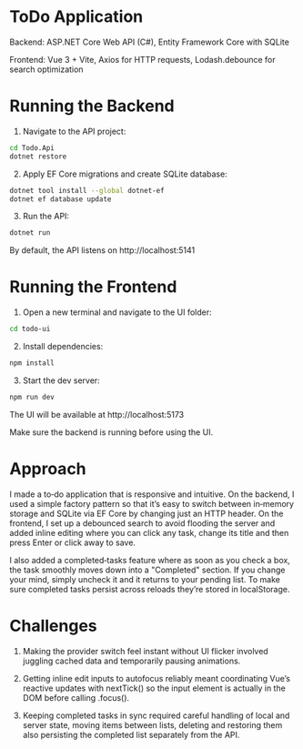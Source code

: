# ToDo Application

Backend: ASP.NET Core Web API (C#), Entity Framework Core with SQLite

Frontend: Vue 3 + Vite, Axios for HTTP requests, Lodash.debounce for search optimization


# Running the Backend

1. Navigate to the API project:

```bash
cd Todo.Api
dotnet restore
```
2. Apply EF Core migrations and create SQLite database:

```bash
dotnet tool install --global dotnet-ef  
dotnet ef database update
```
3. Run the API:
```bash
dotnet run
```
By default, the API listens on http://localhost:5141

# Running the Frontend

1. Open a new terminal and navigate to the UI folder:
```bash
cd todo-ui
```

2. Install dependencies:

```bash
npm install
``` 

3. Start the dev server:
```bash
npm run dev
```

The UI will be available at http://localhost:5173

Make sure the backend is running before using the UI.

# Approach

I made a to‑do application that is responsive and intuitive. On the backend, I used a simple factory pattern so that it’s easy to switch between in‑memory storage and SQLite via EF Core by changing just an HTTP header. On the frontend, I set up a debounced search to avoid flooding the server and added inline editing where you can click any task, change its title and then press Enter or click away to save.

I also added a completed‑tasks feature where as soon as you check a box, the task smoothly moves down into a "Completed" section. If you change your mind, simply uncheck it and it returns to your pending list. To make sure completed tasks persist across reloads they’re stored in localStorage.

# Challenges

1. Making the provider switch feel instant without UI flicker involved juggling cached data and temporarily pausing animations.

2. Getting inline edit inputs to autofocus reliably meant coordinating Vue’s reactive updates with nextTick() so the input element is actually in the DOM before calling .focus().

3. Keeping completed tasks in sync required careful handling of local and server state, moving items between lists, deleting and restoring them also persisting the completed list separately from the API.

